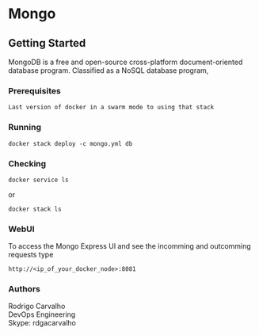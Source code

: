 # Mongo

## Getting Started

MongoDB is a free and open-source cross-platform document-oriented database program. Classified as a NoSQL database program,

### Prerequisites

```
Last version of docker in a swarm mode to using that stack
```

### Running
```
docker stack deploy -c mongo.yml db
```

### Checking
```
docker service ls
```
or
```
docker stack ls
```

### WebUI

To access the Mongo Express UI and see the incomming and outcomming requests type
```
http://<ip_of_your_docker_node>:8081
```

### Authors

Rodrigo Carvalho </br>
DevOps Engineering </br>
Skype: rdgacarvalho